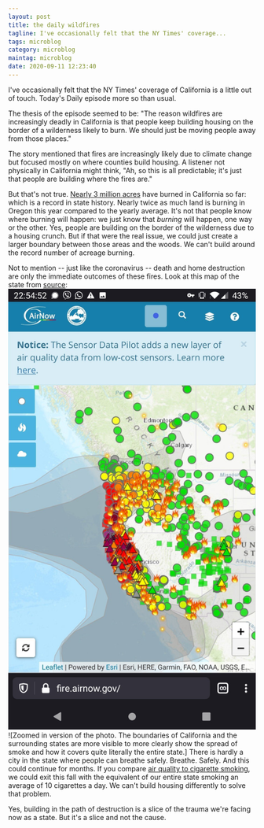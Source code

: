 ```yaml
---
layout: post
title: the daily wildfires
tagline: I've occasionally felt that the NY Times' coverage...
tags: microblog
category: microblog
maintag: microblog
date: 2020-09-11 12:23:40
---
```

I've occasionally felt that the NY Times' coverage of California is a little out of touch. Today's Daily episode more so than usual.

The thesis of the episode seemed to be: "The reason wildfires are increasingly deadly in California is that people keep building housing on the border of a wilderness likely to burn. We should just be moving people away from those places."

The story mentioned that fires are increasingly likely due to climate change but focused mostly on where counties build housing. A listener not physically in California might think, "Ah, so this is all predictable; it's just that people are building where the fires are."

But that's not true. [Nearly 3 million acres](https://www.cnbc.com/2020/09/11/wildfires-death-toll-rises-in-california-oregon-and-washington-.html) have burned in California so far: which is a record in state history. Nearly twice as much land is burning in Oregon this year compared to the yearly average. It's not that people know where burning will happen: we just know that _burning_ will happen, one way or the other. Yes, people are building on the border of the wilderness due to a housing crunch. But if that were the real issue, we could just create a larger boundary between those areas and the woods. We can't build around the record number of acreage burning.

Not to mention -- just like the coronavirus -- death and home destruction are only the immediate outcomes of these fires. Look at this map of the state from [source](): ![picture from Airnow.gov on 9/10/2020 showing the entire state of California covered in smoke and unhealthy air quality markers](/images/airnow.jpeg) ![Zoomed in version of the photo. The boundaries of California and the surrounding states are more visible to more clearly show the spread of smoke and how it covers quite literally the entire state.]
There is hardly a city in the state where people can breathe safely. Breathe. Safely. And this could continue for months. If you compare [air quality to cigarette smoking](http://berkeleyearth.org/archive/air-pollution-and-cigarette-equivalence/), we could exit this fall with the equivalent of our entire state smoking an average of 10 cigarettes a day. We can't build housing differently to solve that problem.

Yes, building in the path of destruction is a slice of the trauma we're facing now as a state. But it's a slice and not the cause.